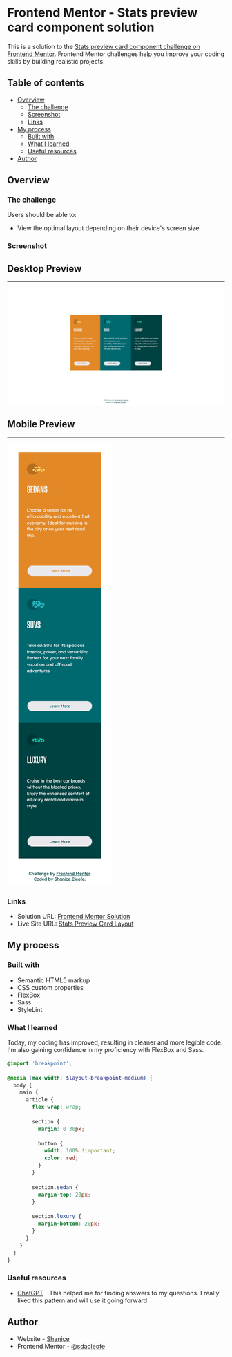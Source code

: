 # Frontend Mentor - Stats preview card component solution

This is a solution to the [Stats preview card component challenge on Frontend Mentor](https://www.frontendmentor.io/challenges/stats-preview-card-component-8JqbgoU62). Frontend Mentor challenges help you improve your coding skills by building realistic projects.

## Table of contents

- [Overview](#overview)
  - [The challenge](#the-challenge)
  - [Screenshot](#screenshot)
  - [Links](#links)
- [My process](#my-process)
  - [Built with](#built-with)
  - [What I learned](#what-i-learned)
  - [Useful resources](#useful-resources)
- [Author](#author)

## Overview

### The challenge

Users should be able to:

- View the optimal layout depending on their device's screen size

### Screenshot

## Desktop Preview

---

![](./design/desktop-preview-f.png)

## Mobile Preview

---

![](./design/mobile-design-f.png)

### Links

- Solution URL: [Frontend Mentor Solution](https://www.frontendmentor.io/solutions/3column-preview-card-component-GF5v3clyAC)
- Live Site URL: [Stats Preview Card Layout](https://sdacleofe.github.io/3-column-preview-card-component-main/)

## My process

### Built with

- Semantic HTML5 markup
- CSS custom properties
- FlexBox
- Sass
- StyleLint

### What I learned

Today, my coding has improved, resulting in cleaner and more legible code. I'm also gaining confidence in my proficiency with FlexBox and Sass.

```scss
@import 'breakpoint';

@media (max-width: $layout-breakpoint-medium) {
  body {
    main {
      article {
        flex-wrap: wrap;

        section {
          margin: 0 30px;

          button {
            width: 100% !important;
            color: red;
          }
        }

        section.sedan {
          margin-top: 20px;
        }

        section.luxury {
          margin-bottom: 20px;
        }
      }
    }
  }
}
```

### Useful resources

- [ChatGPT](https://www.example.com) - This helped me for finding answers to my questions. I really liked this pattern and will use it going forward.

## Author

- Website - [Shanice](https://github.com/sdacleofe/about-me)
- Frontend Mentor - [@sdacleofe](https://www.frontendmentor.io/profile/sdacleofe)
